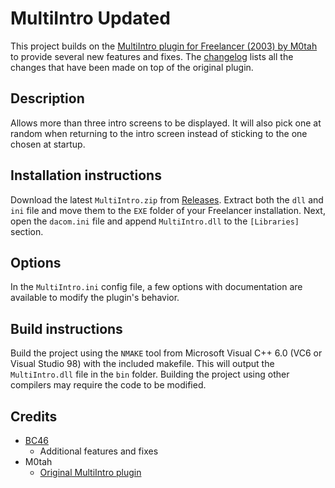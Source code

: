 # MultiIntro Updated
This project builds on the [MultiIntro plugin for Freelancer (2003) by M0tah](https://forge.the-starport.net/projects/multiintro) to provide several new features and fixes.
The [changelog](https://github.com/BC46/MultiIntro-Updated/blob/main/CHANGELOG.md) lists all the changes that have been made on top of the original plugin.

## Description
Allows more than three intro screens to be displayed. It will also pick one at random when returning to the intro screen instead of sticking to the one chosen at startup.

## Installation instructions
Download the latest `MultiIntro.zip` from [Releases](https://github.com/BC46/MultiIntro-Updated/releases). Extract both the `dll` and `ini` file and move them to the `EXE` folder of your Freelancer installation.
Next, open the `dacom.ini` file and append `MultiIntro.dll` to the `[Libraries]` section.

## Options
In the `MultiIntro.ini` config file, a few options with documentation are available to modify the plugin's behavior.

## Build instructions
Build the project using the `NMAKE` tool from Microsoft Visual C++ 6.0 (VC6 or Visual Studio 98) with the included makefile.
This will output the `MultiIntro.dll` file in the `bin` folder.
Building the project using other compilers may require the code to be modified.

## Credits
- [BC46](https://github.com/BC46)
  - Additional features and fixes
- M0tah
  - [Original MultiIntro plugin](https://forge.the-starport.net/projects/multiintro)
